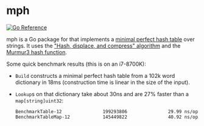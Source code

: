 # mph


[![Go Reference](https://pkg.go.dev/badge/github.com/cespare/mph.svg)](https://pkg.go.dev/github.com/cespare/mph)

mph is a Go package for that implements a [minimal perfect hash table][mph] over
strings. It uses the ["Hash, displace, and compress" algorithm][algo]  and the
[Murmur3 hash function][murmur3].

Some quick benchmark results (this is on an i7-8700K):

* `Build` constructs a minimal perfect hash table from a 102k word dictionary in
  18ms (construction time is linear in the size of the input).
* `Lookup`s on that dictionary take about 30ns and are 27% faster than a
  `map[string]uint32`:

    ```
    BenchmarkTable-12               199293806               29.99 ns/op
    BenchmarkTableMap-12            145449822               40.92 ns/op
    ```

[mph]: https://en.wikipedia.org/wiki/Perfect_hash_function#Minimal_perfect_hash_function
[algo]: http://cmph.sourceforge.net/papers/esa09.pdf
[murmur3]: https://en.wikipedia.org/wiki/MurmurHash
